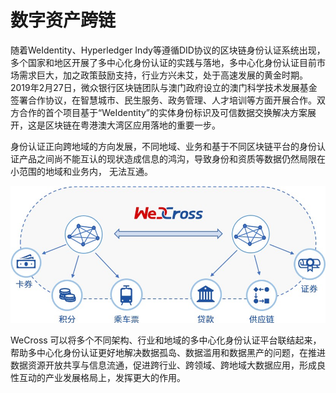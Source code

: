 # 数字资产跨链

随着WeIdentity、Hyperledger Indy等遵循DID协议的区块链身份认证系统出现，多个国家和地区开展了多中心化身份认证的实践与落地，多中心化身份认证目前市场需求巨大，加之政策鼓励支持，行业方兴未艾，处于高速发展的黄金时期。2019年2月27日，微众银行区块链团队与澳门政府设立的澳门科学技术发展基金签署合作协议，在智慧城市、民生服务、政务管理、人才培训等方面开展合作。双方合作的首个项目基于“WeIdentity”的实体身份标识及可信数据交换解决方案展开，这是区块链在粤港澳大湾区应用落地的重要一步。

身份认证正向跨地域的方向发展，不同地域、业务和基于不同区块链平台的身份认证产品之间尚不能互认的现状造成信息的鸿沟，导致身份和资质等数据仍然局限在小范围的地域和业务内， 无法互通。

![](../images/asset.png)

WeCross 可以将多个不同架构、行业和地域的多中心化身份认证平台联结起来，帮助多中心化身份认证更好地解决数据孤岛、数据滥用和数据黑产的问题，在推进数据资源开放共享与信息流通，促进跨行业、跨领域、跨地域大数据应用，形成良性互动的产业发展格局上，发挥更大的作用。
